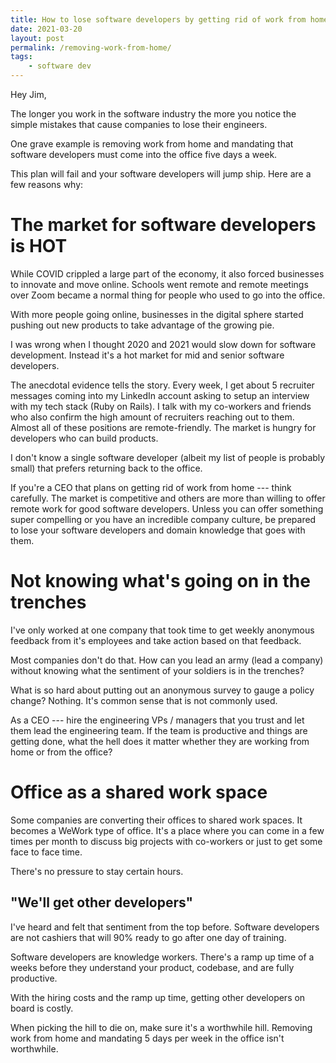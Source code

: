 ```yaml
---
title: How to lose software developers by getting rid of work from home.
date: 2021-03-20
layout: post
permalink: /removing-work-from-home/
tags: 
    - software dev
---
```


Hey Jim,

The longer you work in the software industry the more you notice the simple mistakes that cause companies to lose their engineers.

One grave example is removing work from home and mandating that software developers must come into the office five days a week.

This plan will fail and your software developers will jump ship. Here are a few reasons why:

# The market for software developers is HOT

While COVID crippled a large part of the economy, it also forced businesses to innovate and move online. Schools went remote and remote meetings over Zoom became a normal thing for people who used to go into the office.

With more people going online, businesses in the digital sphere started pushing out new products to take advantage of the growing pie.

I was wrong when I thought 2020 and 2021 would slow down for software development. Instead it's a hot market for mid and senior software developers.

The anecdotal evidence tells the story. Every week, I get about 5 recruiter messages coming into my LinkedIn account asking to setup an interview with my tech stack (Ruby on Rails). I talk with my co-workers and friends who also confirm the high amount of recruiters reaching out to them. Almost all of these positions are remote-friendly. The market is hungry for developers who can build products.

I don't know a single software developer (albeit my list of people is probably small) that prefers returning back to the office.

If you're a CEO that plans on getting rid of work from home --- think carefully. The market is competitive and others are more than willing to offer remote work for good software developers. Unless you can offer something super compelling or you have an incredible company culture, be prepared to lose your software developers and domain knowledge that goes with them.

# Not knowing what's going on in the trenches

I've only worked at one company that took time to get weekly anonymous feedback from it's employees and take action based on that feedback.

Most companies don't do that. How can you lead an army (lead a company) without knowing what the sentiment of your soldiers is in the trenches?

What is so hard about putting out an anonymous survey to gauge a policy change? Nothing. It's common sense that is not commonly used.

As a CEO --- hire the engineering VPs / managers that you trust and let them lead the engineering team. If the team is productive and things are getting done, what the hell does it matter whether they are working from home or from the office?

# Office as a shared work space

Some companies are converting their offices to shared work spaces. It becomes a WeWork type of office. It's a place where you can come in a few times per month to discuss big projects with co-workers or just to get some face to face time.

There's no pressure to stay certain hours.

## "We'll get other developers"

I've heard and felt that sentiment from the top before. Software developers are not cashiers that will 90% ready to go after one day of training. 

Software developers are knowledge workers. There's a ramp up time of a weeks before they understand your product, codebase, and are fully productive.

With the hiring costs and the ramp up time, getting other developers on board is costly. 

When picking the hill to die on, make sure it's a worthwhile hill. Removing work from home and mandating 5 days per week in the office isn't worthwhile.